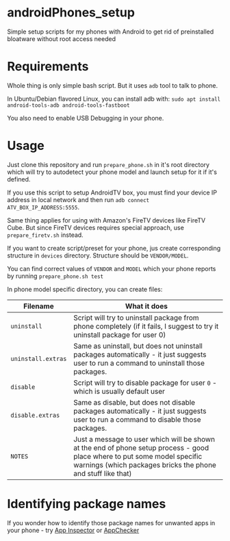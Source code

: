 # androidPhones_setup
Simple setup scripts for my phones with Android to get rid of preinstalled bloatware without root access needed

# Requirements
Whole thing is only simple bash script. But it uses `adb` tool to talk to phone.

In Ubuntu/Debian flavored Linux, you can install adb with: `sudo apt install android-tools-adb android-tools-fastboot`

You also need to enable USB Debugging in your phone.

# Usage
Just clone this repository and run `prepare_phone.sh` in it's root directory which will try to autodetect your phone model and launch setup for it if it's defined.

If you use this script to setup AndroidTV box, you must find your device IP address in local network and then run `adb connect ATV_BOX_IP_ADDRESS:5555`.

Same thing applies for using with Amazon's FireTV devices like FireTV Cube. But since FireTV devices requires special approach, use `prepare_firetv.sh` instead.

If you want to create script/preset for your phone, jus create corresponding structure in `devices` directory. Structure should be `VENDOR/MODEL`.

You can find correct values of `VENDOR` and `MODEL` which your phone reports by running `prepare_phone.sh test`

In phone model specific directory, you can create files:

| Filename           | What it does                                                                                                               |
| ------------------ |----------------------------------------------------------------------------------------------------------------------------|
| `uninstall`        | Script will try to uninstall package from phone completely (if it fails, I suggest to try it uninstall package for user 0) |
| `uninstall.extras` | Same as uninstall, but does not uninstall packages automatically - it just suggests user to run a command to uninstall those packages. |
| `disable`        | Script will try to disable package for user `0` - which is usually default user |
| `disable.extras` | Same as disable, but does not disable packages automatically - it just suggests user to run a command to disable those packages. |
| `NOTES`   | Just a message to user which will be shown at the end of phone setup process - good place where to put some model specific warnings (which packages bricks the phone and stuff like that) |

# Identifying package names
If you wonder how to identify those package names for unwanted apps in your phone - try [App Inspector](https://play.google.com/store/apps/details?id=bg.projectoria.appinspector) or [AppChecker](https://play.google.com/store/apps/details?id=com.kroegerama.appchecker)

